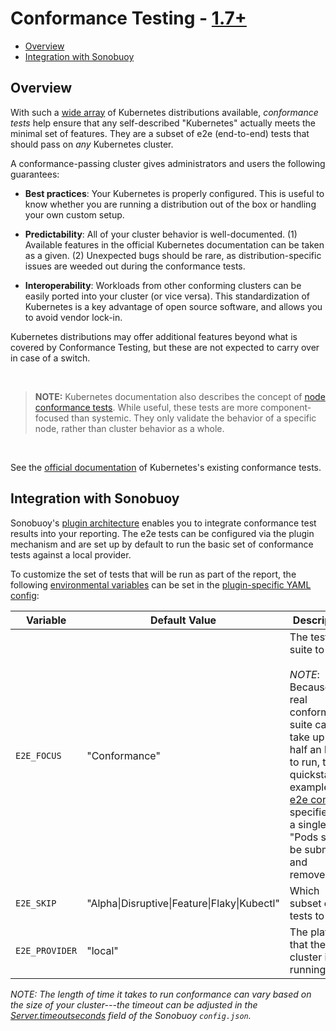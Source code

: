 # Conformance Testing - [1.7+][10]

* [Overview][0]
* [Integration with Sonobuoy][1]

## Overview

With such a [wide array][2] of Kubernetes distributions available, *conformance tests* help ensure that any self-described "Kubernetes" actually meets the minimal set of features. They are a subset of e2e (end-to-end) tests that should pass on *any* Kubernetes cluster.

A conformance-passing cluster gives administrators and users the following guarantees:
* **Best practices**: Your Kubernetes is properly configured. This is useful to know whether you are running a distribution out of the box or handling your own custom setup.

* **Predictability**: All of your cluster behavior is well-documented. (1) Available features in the official Kubernetes documentation can be taken as a given. (2) Unexpected bugs should be rare, as distribution-specific issues are weeded out during the conformance tests.

* **Interoperability**: Workloads from other conforming clusters can be easily ported into your cluster (or vice versa). This standardization of Kubernetes is a key advantage of open source software, and allows you to avoid vendor lock-in.

Kubernetes distributions may offer additional features beyond what is covered by Conformance Testing, but these are not expected to carry over in case of a switch.

<br>

> **NOTE:** Kubernetes documentation also describes the concept of [node conformance tests][3]. While useful, these tests are more component-focused than systemic. They only validate the behavior of a specific node, rather than cluster behavior as a whole.

<br>

See the [official documentation][4] of Kubernetes's existing conformance tests.

## Integration with Sonobuoy

Sonobuoy's [plugin architecture][5] enables you to integrate conformance test results into your reporting.  The e2e tests can be configured via the plugin mechanism and are set up by default to run the basic set of conformance tests against a local provider.

To customize the set of tests that will be run as part of the report, the following [environmental variables][6] can be set in the [plugin-specific YAML config][7]:

| Variable | Default Value | Description |
|---|---|---|
| `E2E_FOCUS` | "Conformance" | The test suite to run.<br><br>*NOTE*: Because the real conformance suite can take up to half an hour to run, the quickstart example's [e2e config][8] specifies just a single test, "Pods should be submitted and removed". |
| `E2E_SKIP` | "Alpha&#124;Disruptive&#124;Feature&#124;Flaky&#124;Kubectl" | Which subset of tests to skip |
| `E2E_PROVIDER` | "local" | The platform that the cluster is running on |

*NOTE: The length of time it takes to run conformance can vary based on the size of your cluster---the timeout can be adjusted in the [Server.timeoutseconds][9] field of the Sonobuoy `config.json`.*

[0]: #overview
[1]: #integration-with-sonobuoy
[2]: https://docs.google.com/spreadsheets/d/1LxSqBzjOxfGx3cmtZ4EbB_BGCxT_wlxW_xgHVVa23es/edit#gid=0
[3]: https://kubernetes.io/docs/admin/node-conformance/
[4]: https://github.com/kubernetes/community/blob/master/contributors/devel/e2e-tests.md#conformance-tests
[5]: plugins.md
[6]: https://github.com/heptio/sonobuoy/blob/master/build/Dockerfile
[7]: https://github.com/heptio/sonobuoy/blob/master/plugins.d/e2e.yaml
[8]: https://github.com/heptio/sonobuoy/blob/master/examples/quickstart/components/10-configmaps.yaml#L185
[9]: https://github.com/heptio/sonobuoy/blob/master/examples/quickstart/components/10-configmaps.yaml#L71
[10]: https://github.com/kubernetes/kubernetes/issues/49313
